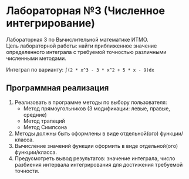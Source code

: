 # Лабораторная №3 (Численное интегрирование)
Лабораторная 3 по Вычислительной математике ИТМО.  
Цель лабораторной работы: найти приближенное значение определенного интеграла с требуемой точностью различными численными методами.

Интеграл по варианту: `∫(2 * x^3 - 3 * x^2 + 5 * x - 9)dx`

## Программная реализация  
1. Реализовать в программе методы по выбору пользователя:
	+ Метод прямоугольников (3 модификации: левые, правые, средние)
	+ Метод трапеций
	+ Метод Симпсона
2. Методы должны быть оформлены в виде отдельной(ого) функции/класса.
3. Вычисление значений функции оформить в виде отдельной(ого) функции/класса.
4. Предусмотреть вывод результатов: значение интеграла, число разбиения интервала интегрирования для достижения требуемой точности.